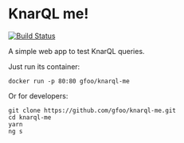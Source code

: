 # KnarQL me!

[![Build Status](https://travis-ci.org/gfoo/knarql-me.svg?branch=master)](https://travis-ci.org/gfoo/knarql-me)

A simple web app to test KnarQL queries.

Just run its container:

```
docker run -p 80:80 gfoo/knarql-me
```

Or for developers:

```
git clone https://github.com/gfoo/knarql-me.git
cd knarql-me
yarn
ng s
```
